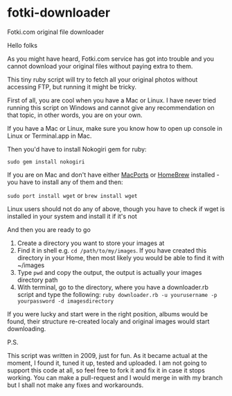 fotki-downloader
================

Fotki.com original file downloader

Hello folks

As you might have heard, Fotki.com service has got into trouble and you cannot download your original files without paying extra to them.

This tiny ruby script will try to fetch all your original photos without accessing FTP, but running it might be tricky.

First of all, you are cool when you have a Mac or Linux. I have never tried running this script on Windows and cannot give any recommendation on that topic, in other words, you are on your own.

If you have a Mac or Linux, make sure you know how to open up console in Linux or Terminal.app in Mac. 

Then you'd have to install Nokogiri gem for ruby:

`sudo gem install nokogiri`

If you are on Mac and don't have either [MacPorts](http://www.macports.org/) or [HomeBrew](http://mxcl.github.com/homebrew/) installed - you have to install any of them and then:

`sudo port install wget`
or 
`brew install wget`

Linux users should not do any of above, though you have to check if wget is installed in your system and install it if it's not


And then you are ready to go

1. Create a directory you want to store your images at
2. Find it in shell e.g. `cd /path/to/my/images`. If you have created this directory in your Home, then most likely you would be able to find it with ~/images
3. Type `pwd` and copy the output, the output is actually your images directory path
4. With terminal, go to the directory, where you have a downloader.rb script and type the following:
    `ruby downloader.rb -u yourusername -p yourpassword -d imagesdirectory`

If you were lucky and start were in the right position, albums would be found, their structure re-created localy and original images would start downloading.

P.S.

This script was written in 2009, just for fun. As it became actual at the moment, I found it, tuned it up, tested and uploaded. I am not going to support this code at all, so feel free to fork it and fix it in case it stops working. You can make a pull-request and I would merge in with my branch but I shall not make any fixes and workarounds.